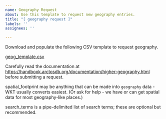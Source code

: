 ```yaml
---
name: Geography Request
about: Use this template to request new geography entries.
title: "[ geography request ]"
labels: ''
assignees: ''

---
```


Download and populate the following CSV template to request geography.

[geog_template.csv](https://github.com/ArctosDB/arctos/files/9145429/geog_template.csv)

Carefully read the documentation at https://handbook.arctosdb.org/documentation/higher-geography.html before submitting a request.

spatial_footprint may be anything that can be made into ``geography`` data - WKT usually converts easiest. (Or ask for help - we have or can get spatial data for most geography-like places.)

search_terms is a pipe-delimited list of search terms; these are optional but recommended.
